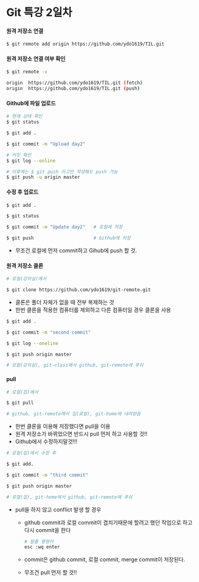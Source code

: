 # Git 특강 2일차

#### 원격 저장소 연결

```bash
$ git remote add origin https://github.com/ydo1619/TIL.git
```



#### 원격 저장소 연결 여부 확인

```bash
$ git remote -v

origin  https://github.com/ydo1619/TIL.git (fetch)
origin  https://github.com/ydo1619/TIL.git (push) 
```



#### Github에 파일 업로드

```bash
# 현재 상태 확인
$ git status

$ git add .

$ git commit -m "Upload day2"

# 커밋 확인
$ git log --online

# 이후에는 $ git push 라고만 작성해도 push 가능
$ git push -u origin master
```



#### 수정 후 업로드

```bash
$ git add .

$ git status

$ git commit -m "Update day2"   # 로컬에 저장

$ git push 						# Github에 저장
```

- 무조건 로컬에 먼저 commit하고 Gihub에 push 할 것.



#### 원격 저장소 클론

```bash
# 로컬(강의실)에서

$ git clone https://github.com/ydo1619/git-remote.git
```

- 클론은 폴더 자체가 없을 때 전부 복제하는 것
- 한번 클론을 적용한 컴퓨터를 제외하고 다른 컴퓨터일 경우 클론을 사용



```bash
$ git add .

$ git commit -m "second commit"

$ git log --oneline

$ git push origin master

# 로컬(강의실), git-class에서 github, git-remote에 푸쉬
```



#### pull

```bash
# 로컬(집)에서

$ git pull

# github, git-remote에서 집(로컬), git-home에 내려받음
```

- 한번 클론을 이용해 저장했다면 pull을 이용
- 원격 저장소가 바뀌었으면 반드시 pull 먼저 하고 사용할 것!!
- Github에서 수정하지말것!!!

```bash
# 로컬(집)에서 수정 후

$ git add.

$ git commit -m "third commit"

$ git push origin master

# 로컬(집), git-home에서 github, git-remote에 푸쉬
```

- pull을 하지 않고 conflict 발생 할 경우

  - github commit과 로컬 commit이 겹치기때문에 할려고 했던 작업으로 하고  다시 commit을 한다

    ```bash
    # 탈출 명령어
    esc :wq enter
    ```

  - commit은 github commit, 로컬 commit, merge commit이 저장된다.
  - 무조건 pull 먼저 할 것!!

